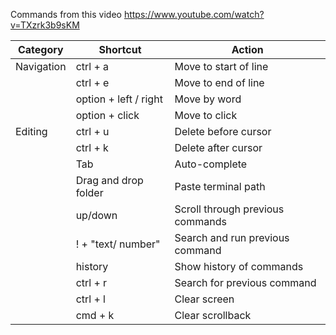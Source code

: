 Commands from this video https://www.youtube.com/watch?v=TXzrk3b9sKM

| Category   | Shortcut             | Action                           |
|------------|----------------------|----------------------------------|
| Navigation | ctrl + a             | Move to start of line            |
|            | ctrl + e             | Move to end of line              |
|            | option + left / right       | Move by word                     |
|            | option + click       | Move to click                    |
| Editing    | ctrl + u             | Delete before cursor             |
|            | ctrl + k             | Delete after cursor              |
|            | Tab                  | Auto-complete                    |
|            | Drag and drop folder | Paste terminal path              |
|            | up/down                  | Scroll through previous commands |
|            | ! + "text/ number"   | Search and run previous command  |
|            | history              | Show history of commands         |
|            | ctrl + r             | Search for previous command      |
|            | ctrl + l             | Clear screen                     |
|            | cmd + k              | Clear scrollback                 |


